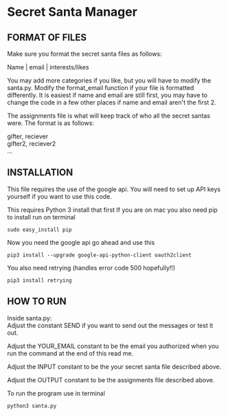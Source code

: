 <h1>Secret Santa Manager</h1>
 

<h2>FORMAT OF FILES</h2>

<p>Make sure you format the secret santa files as follows:</p>

<p>Name | email | interests/likes</p>

<p>You may add more categories if you like, but you will have to modify the santa.py. 
Modify the format_email function if your file is formatted differently. 
It is easiest if name and email are still first, you may have to change the code in a few other places
if name and email aren't the first 2. </p>

<p>The assignments file is what will keep track of who all the secret santas were. 
The format is as follows:</p>

<p>
gifter, reciever<br>
gifter2, reciever2<br>
...
</p>


<h2>INSTALLATION</h2>
<p>This file requires the use of the google api. You will need to set up API keys yourself if you want to use this code.</p>

<p>This requires Python 3 install that first
If you are on mac you also need pip to install run on terminal</p>

<code>sudo easy_install pip</code>

<p>Now you need the google api go ahead and use this </p>
<code>pip3 install --upgrade google-api-python-client oauth2client</code>

<p>You also need retrying (handles error code 500 hopefully!!)</p>
<code>pip3 install retrying</code>

<h2>HOW TO RUN</h2>

<p>Inside santa.py:<br>
Adjust the constant SEND if you want to send out the messages or test it out.</p>

<p>Adjust the YOUR_EMAIL constant to be the email you authorized when you run the command at the end of this read me. </p>

<p>Adjust the INPUT constant to be the your secret santa file described above.</p>

<p>Adjust the OUTPUT constant to be the assignments file described above.</p>

<p>To run the program use in terminal</p>
<code>python3 santa.py</code>

